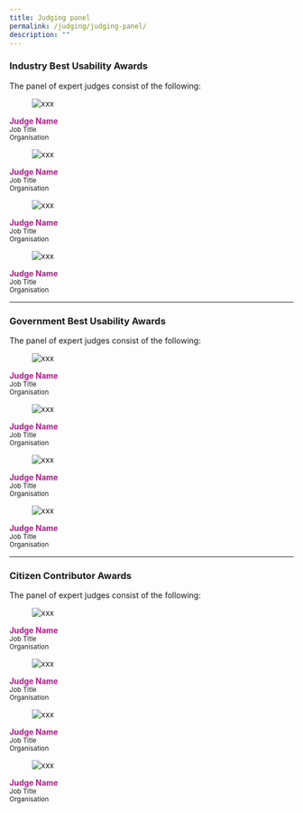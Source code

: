 ```yaml
---
title: Judging panel
permalink: /judging/judging-panel/
description: ""
---
```

<style type="text/css">.jname{font-weight:700;color:#B41E8E;}</style>
<div class="row"><div class="col is-full"><h3>Industry Best Usability Awards</h3>
	<p>The panel of expert judges consist of the following:</p></div>
	<div class="col is-one-quarter"><figure class="bp-image is-square"><img alt="xxx" src="xxx"></figure><div class="jname">Judge Name</div><small>Job Title<br> Organisation</small></div>
	<div class="col is-one-quarter"><figure class="bp-image is-square"><img alt="xxx" src="xxx"></figure><div class="jname">Judge Name</div><small>Job Title<br> Organisation</small></div>
	<div class="col is-one-quarter"><figure class="bp-image is-square"><img alt="xxx" src="xxx"></figure><div class="jname">Judge Name</div><small>Job Title<br> Organisation</small></div>
	<div class="col is-one-quarter"><figure class="bp-image is-square"><img alt="xxx" src="xxx"></figure><div class="jname">Judge Name</div><small>Job Title<br> Organisation</small></div>
</div>
<hr>
<div class="row"><div class="col is-full"><h3>Government Best Usability Awards</h3>
	<p>The panel of expert judges consist of the following:</p></div>
	<div class="col is-one-quarter"><figure class="bp-image is-square"><img alt="xxx" src="xxx"></figure><div class="jname">Judge Name</div><small>Job Title<br> Organisation</small></div>
	<div class="col is-one-quarter"><figure class="bp-image is-square"><img alt="xxx" src="xxx"></figure><div class="jname">Judge Name</div><small>Job Title<br> Organisation</small></div>
	<div class="col is-one-quarter"><figure class="bp-image is-square"><img alt="xxx" src="xxx"></figure><div class="jname">Judge Name</div><small>Job Title<br> Organisation</small></div>
	<div class="col is-one-quarter"><figure class="bp-image is-square"><img alt="xxx" src="xxx"></figure><div class="jname">Judge Name</div><small>Job Title<br> Organisation</small></div>
</div>
<hr>
<div class="row"><div class="col is-full"><h3>Citizen Contributor Awards</h3>
	<p>The panel of expert judges consist of the following:</p></div>
	<div class="col is-one-quarter"><figure class="bp-image is-square"><img alt="xxx" src="xxx"></figure><div class="jname">Judge Name</div><small>Job Title<br> Organisation</small></div>
	<div class="col is-one-quarter"><figure class="bp-image is-square"><img alt="xxx" src="xxx"></figure><div class="jname">Judge Name</div><small>Job Title<br> Organisation</small></div>
	<div class="col is-one-quarter"><figure class="bp-image is-square"><img alt="xxx" src="xxx"></figure><div class="jname">Judge Name</div><small>Job Title<br> Organisation</small></div>
	<div class="col is-one-quarter"><figure class="bp-image is-square"><img alt="xxx" src="xxx"></figure><div class="jname">Judge Name</div><small>Job Title<br> Organisation</small></div>
</div>
